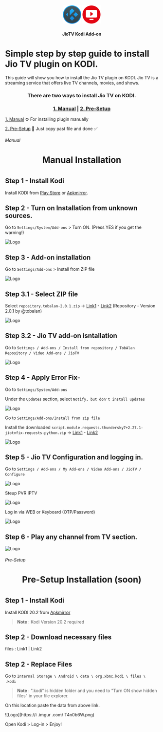 <h2 align="center">
  <br>
  <img src="resources/kodi.png" height="60" width="60">
  <img src="resources/icon.png" height="60" width="60">
  </h2>
  <h4 align="center">JioTV Kodi Add-on </h4>


# Simple step by step guide to install Jio TV plugin on KODI.

This guide will show you how to install the Jio TV plugin on KODI. Jio TV is a streaming service that offers live TV channels, movies, and shows. 

<h3 align="center"> There are two ways to install Jio TV on KODI.</h3>
<h3 align="center"><a href="#Manual">1. Manual</a> | <a href="#Pre-Setup">2. Pre-Setup</a></h3>

<a href="#Manual">1. Manual</a> ⚙️ For installing plugin manually</h6>

<a href="#Pre-Setup">2. Pre-Setup</a> 🚀 Just copy past file and done ✅</h6>


###### Manual 
<h1 align="center">  Manual Installation <h1>

## Step 1 - Install Kodi

Install KODI from [Play Store](https://bit.ly/3NIIlea) or [Apkmirror](https://bit.ly/3NM28t0).

## Step 2 - Turn on Installation from unknown sources.

Go to `Settings/System/Add-ons` > Turn ON. (Press YES if you get the warning!)

![Logo](https://i.imgur.com/gedjT9z.png)

## Step 3 - Add-on installation

Go to `Settings/Add-ons` > Install from ZIP file

![Logo](https://i.imgur.com/npxR05Q.png)

## Step 3.1 - Select ZIP file

Select `repository.tobalan-2.0.1.zip`  -> [Link1](https://bit.ly/3POIaki) - [Link2](https://bit.ly/44Dobt0) (Repository - Version 2.0.1 by @tobalan)

![Logo](https://i.imgur.com/Gn7ICe2.png)

## Step 3.2 - Jio TV add-on isntallation

Go to `Settings / Add-ons / Install from repository / TobAlan Repository / Video Add-ons / JioTV`

![Logo](https://i.imgur.com/UiotOaz.png)


## Step 4 - Apply Error Fix-

Go to `Settings/System/Add-ons`

Under the `Updates` section, select `Notify, but don't install updates`

![Logo](https://i.imgur.com/Tb21yOc.png)

Go to `Settings/Add-ons/Install from zip file`

Install the downloaded `script.module.requests.thundersky7+2.27.1-jiotvfix-requests-python.zip` -> [Link1](http://gestyy.com/egHZfc) - [Link2](https://shrinke.me/4hIgkb) 

![Logo](https://i.imgur.com/KQWGosI.png)

## Step 5 - Jio TV Configuration and logging in.

Go to `Settings / Add-ons / My Add-ons / Video Add-ons / JioTV / Configure` 

![Logo](https://i.imgur.com/Ba2txZQ.png)

Steup PVR IPTV

![Logo](https://i.imgur.com/EZm4UFv.png)

Log in via WEB or Keyboard (OTP/Password)

![Logo](https://i.imgur.com/keTTETa.png)

## Step 6 - Play any channel from TV section.

![Logo](https://i.imgur.com/GPlcKs1.png)


###### Pre-Setup

<h1 align="center">  Pre-Setup Installation (soon) <h1>

## Step 1 - Install Kodi

Install KODI 20.2 from [Apkmirror](https://bit.ly/3NM28t0)

> __Note__ :
> Kodi Version 20.2 required

## Step 2 - Download necessary files

files : Link1 | Link2 

## Step 2 - Replace Files

Go to `Internal Storage \ Android \ data \ org.xbmc.kodi \ files \ .kodi`

> __Note__ :
> ".kodi" is hidden folder and you need to "Turn ON show hidden files" in your file explorer.

On this location paste the data from above link.

![Logo](https://i .imgur .com/ T4n0b6W.png)

Open Kodi > Log-in > Enjoy!




